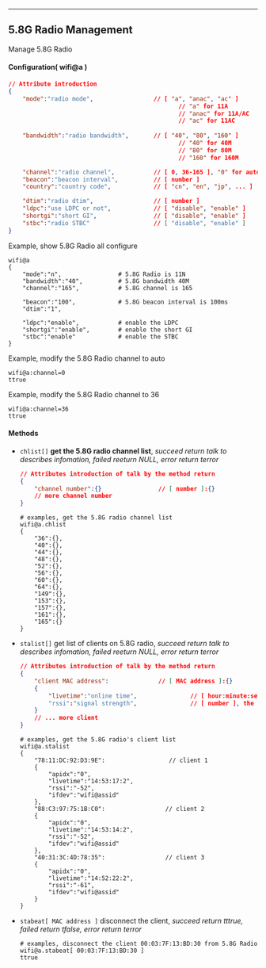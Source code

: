 ***
## 5.8G Radio Management   
Manage 5.8G Radio

#### Configuration( wifi@a )   

```json
// Attribute introduction
{
    "mode":"radio mode",                 // [ "a", "anac", "ac" ]
                                                // "a" for 11A
                                                // "anac" for 11A/AC
                                                // "ac" for 11AC
    
    "bandwidth":"radio bandwidth",       // [ "40", "80", "160" ]
                                                // "40" for 40M
                                                // "80" for 80M
                                                // "160" for 160M

    "channel":"radio channel",           // [ 0, 36-165 ], "0" for auto select the channel
    "beacon":"beacon interval",          // [ number ]
    "country":"country code",            // [ "cn", "en", "jp", ... ]

    "dtim":"radio dtim",                 // [ number ]
    "ldpc":"use LDPC or not",            // [ "disable", "enable" ]
    "shortgi":"short GI",                // [ "disable", "enable" ]
    "stbc":"radio STBC"                  // [ "disable", "enable" ]
}
```

Example, show 5.8G Radio all configure
```shell
wifi@a
{
    "mode":"n",                # 5.8G Radio is 11N
    "bandwidth":"40",          # 5.8G bandwidth 40M
    "channel":"165",           # 5.8G channel is 165

    "beacon":"100",            # 5.8G beacon interval is 100ms
    "dtim":"1", 
    
    "ldpc":"enable",           # enable the LDPC
    "shortgi":"enable",        # enable the short GI
    "stbc":"enable"            # enable the STBC
}
```  

Example, modify the 5.8G Radio channel to auto
```shell
wifi@a:channel=0
ttrue
```

Example, modify the 5.8G Radio channel to 36
```shell
wifi@a:channel=36
ttrue
```


#### **Methods**   

+ `chlist[]` **get the 5.8G radio channel list**, *succeed return talk to describes infomation, failed reeturn NULL, error return terror*   
    ```json
    // Attributes introduction of talk by the method return
    {
        "channel number":{}                // [ number ]:{}
        // more channel number
    }
    ```

    ```shell
    # examples, get the 5.8G radio channel list
    wifi@a.chlist
    {
        "36":{},
        "40":{},
        "44":{},
        "48":{},
        "52":{},
        "56":{},
        "60":{},
        "64":{},
        "149":{},
        "153":{},
        "157":{},
        "161":{},
        "165":{}
    }
    ```

+ `stalist[]` get list of clients on 5.8G radio, *succeed return talk to describes infomation, failed reeturn NULL, error return terror*   
    ```json
    // Attributes introduction of talk by the method return
    {
        "client MAC address":              // [ MAC address ]:{}
        {
            "livetime":"online time",               // [ hour:minute:second:day ]
            "rssi":"signal strength",               // [ number ], the unit maybe dBm or %
        }
        // ... more client
    }
    ```

    ```shell
    # examples, get the 5.8G radio's client list
    wifi@a.stalist
    {
        "78:11:DC:92:D3:9E":                  // client 1
        {
            "apidx":"0",
            "livetime":"14:53:17:2",
            "rssi":"-52",
            "ifdev":"wifi@assid"
        },
        "88:C3:97:75:1B:C0":                 // client 2
        {
            "apidx":"0",
            "livetime":"14:53:14:2",
            "rssi":"-52",
            "ifdev":"wifi@assid"
        },
        "40:31:3C:4D:78:35":                 // client 3
        {
            "apidx":"0",
            "livetime":"14:52:22:2",
            "rssi":"-61",
            "ifdev":"wifi@assid"
        }
    }
    ```

+ `stabeat[ MAC address ]` disconnect the client, *succeed return tttrue, failed return tfalse, error return terror*   
    ```shell
    # examples, disconnect the client 00:03:7F:13:BD:30 from 5.8G Radio
    wifi@a.stabeat[ 00:03:7F:13:BD:30 ]
    ttrue
    ```

